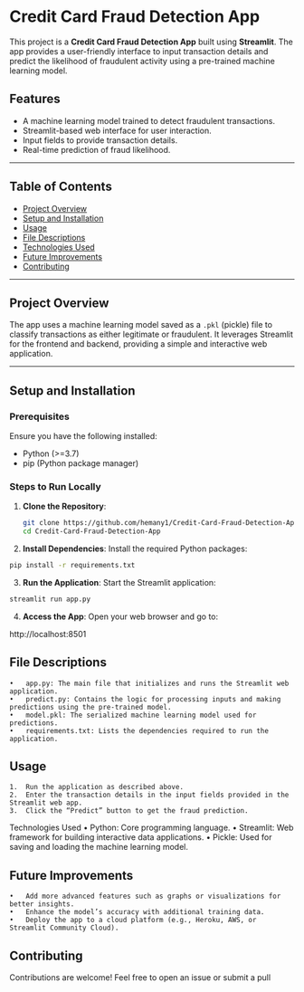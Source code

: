 

# Credit Card Fraud Detection App

This project is a **Credit Card Fraud Detection App** built using **Streamlit**. The app provides a user-friendly interface to input transaction details and predict the likelihood of fraudulent activity using a pre-trained machine learning model.

## Features
- A machine learning model trained to detect fraudulent transactions.
- Streamlit-based web interface for user interaction.
- Input fields to provide transaction details.
- Real-time prediction of fraud likelihood.

---

## Table of Contents
- [Project Overview](#project-overview)
- [Setup and Installation](#setup-and-installation)
- [Usage](#usage)
- [File Descriptions](#file-descriptions)
- [Technologies Used](#technologies-used)
- [Future Improvements](#future-improvements)
- [Contributing](#contributing)
---

## Project Overview
The app uses a machine learning model saved as a `.pkl` (pickle) file to classify transactions as either legitimate or fraudulent. It leverages Streamlit for the frontend and backend, providing a simple and interactive web application.

---

## Setup and Installation

### Prerequisites
Ensure you have the following installed:
- Python (>=3.7)
- pip (Python package manager)

### Steps to Run Locally

1. **Clone the Repository**:
   ```bash
   git clone https://github.com/hemany1/Credit-Card-Fraud-Detection-App.git
   cd Credit-Card-Fraud-Detection-App
   ```

2. **Install Dependencies**:
Install the required Python packages:


```bash
pip install -r requirements.txt
```


3. **Run the Application**:
Start the Streamlit application:

```bash 
streamlit run app.py
```


4. **Access the App**:
Open your web browser and go to:

http://localhost:8501

## File Descriptions
	•	app.py: The main file that initializes and runs the Streamlit web application.
	•	predict.py: Contains the logic for processing inputs and making predictions using the pre-trained model.
	•	model.pkl: The serialized machine learning model used for predictions.
	•	requirements.txt: Lists the dependencies required to run the application.

## Usage
	1.	Run the application as described above.
	2.	Enter the transaction details in the input fields provided in the Streamlit web app.
	3.	Click the “Predict” button to get the fraud prediction.

Technologies Used
	•	Python: Core programming language.
	•	Streamlit: Web framework for building interactive data applications.
	•	Pickle: Used for saving and loading the machine learning model.


## Future Improvements
	•	Add more advanced features such as graphs or visualizations for better insights.
	•	Enhance the model’s accuracy with additional training data.
	•	Deploy the app to a cloud platform (e.g., Heroku, AWS, or Streamlit Community Cloud).


## Contributing

Contributions are welcome! Feel free to open an issue or submit a pull 
